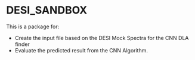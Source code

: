 # DESI_SANDBOX
This is a package for:
- Create the input file based on the DESI Mock Spectra for the CNN DLA finder
- Evaluate the predicted result from the CNN Algorithm.


